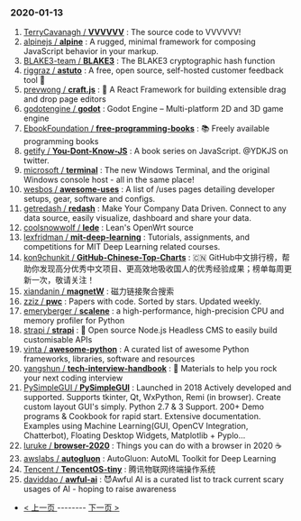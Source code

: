 ### 2020-01-13 
1. [
        TerryCavanagh /
**VVVVVV**](https://github.com/TerryCavanagh/VVVVVV) : The source code to VVVVVV!
1. [
        alpinejs /
**alpine**](https://github.com/alpinejs/alpine) : A rugged, minimal framework for composing JavaScript behavior in your markup.
1. [
        BLAKE3-team /
**BLAKE3**](https://github.com/BLAKE3-team/BLAKE3) : The BLAKE3 cryptographic hash function
1. [
        riggraz /
**astuto**](https://github.com/riggraz/astuto) : A free, open source, self-hosted customer feedback tool 🦊
1. [
        prevwong /
**craft.js**](https://github.com/prevwong/craft.js) : 🚀 A React Framework for building extensible drag and drop page editors
1. [
        godotengine /
**godot**](https://github.com/godotengine/godot) : Godot Engine – Multi-platform 2D and 3D game engine
1. [
        EbookFoundation /
**free-programming-books**](https://github.com/EbookFoundation/free-programming-books) : 📚 Freely available programming books
1. [
        getify /
**You-Dont-Know-JS**](https://github.com/getify/You-Dont-Know-JS) : A book series on JavaScript. @YDKJS on twitter.
1. [
        microsoft /
**terminal**](https://github.com/microsoft/terminal) : The new Windows Terminal, and the original Windows console host - all in the same place!
1. [
        wesbos /
**awesome-uses**](https://github.com/wesbos/awesome-uses) : A list of /uses pages detailing developer setups, gear, software and configs.
1. [
        getredash /
**redash**](https://github.com/getredash/redash) : Make Your Company Data Driven. Connect to any data source, easily visualize, dashboard and share your data.
1. [
        coolsnowwolf /
**lede**](https://github.com/coolsnowwolf/lede) : Lean's OpenWrt source
1. [
        lexfridman /
**mit-deep-learning**](https://github.com/lexfridman/mit-deep-learning) : Tutorials, assignments, and competitions for MIT Deep Learning related courses.
1. [
        kon9chunkit /
**GitHub-Chinese-Top-Charts**](https://github.com/kon9chunkit/GitHub-Chinese-Top-Charts) : 🇨🇳 GitHub中文排行榜，帮助你发现高分优秀中文项目、更高效地吸收国人的优秀经验成果；榜单每周更新一次，敬请关注！
1. [
        xiandanin /
**magnetW**](https://github.com/xiandanin/magnetW) : 磁力链接聚合搜索
1. [
        zziz /
**pwc**](https://github.com/zziz/pwc) : Papers with code. Sorted by stars. Updated weekly.
1. [
        emeryberger /
**scalene**](https://github.com/emeryberger/scalene) : a high-performance, high-precision CPU and memory profiler for Python
1. [
        strapi /
**strapi**](https://github.com/strapi/strapi) : 🚀 Open source Node.js Headless CMS to easily build customisable APIs
1. [
        vinta /
**awesome-python**](https://github.com/vinta/awesome-python) : A curated list of awesome Python frameworks, libraries, software and resources
1. [
        yangshun /
**tech-interview-handbook**](https://github.com/yangshun/tech-interview-handbook) : 💯 Materials to help you rock your next coding interview
1. [
        PySimpleGUI /
**PySimpleGUI**](https://github.com/PySimpleGUI/PySimpleGUI) : Launched in 2018 Actively developed and supported. Supports tkinter, Qt, WxPython, Remi (in browser). Create custom layout GUI's simply. Python 2.7 & 3 Support. 200+ Demo programs & Cookbook for rapid start. Extensive documentation. Examples using Machine Learning(GUI, OpenCV Integration, Chatterbot), Floating Desktop Widgets, Matplotlib + Pyplo…
1. [
        luruke /
**browser-2020**](https://github.com/luruke/browser-2020) : Things you can do with a browser in 2020 ☕️
1. [
        awslabs /
**autogluon**](https://github.com/awslabs/autogluon) : AutoGluon: AutoML Toolkit for Deep Learning
1. [
        Tencent /
**TencentOS-tiny**](https://github.com/Tencent/TencentOS-tiny) : 腾讯物联网终端操作系统
1. [
        daviddao /
**awful-ai**](https://github.com/daviddao/awful-ai) : 😈Awful AI is a curated list to track current scary usages of AI - hoping to raise awareness 

- [ < 上一页 ](https://github.com/able8/github-trending-daily-record/blob/master/2020-01-12.md) -------- [ 下一页 > ](https://github.com/able8/github-trending-daily-record/blob/master/2020-01-14.md)